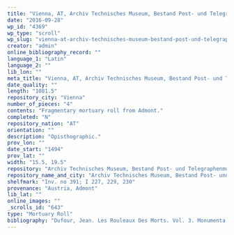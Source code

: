 ```yaml
---
title: "Vienna, AT, Archiv Technisches Museum, Bestand Post- und Telegraphenmuseum, Inv. no 391; I 227, 229, 230"
date: "2016-09-28"
wp_id: "4369"
wp_type: "scroll"
wp_slug: "vienna-at-archiv-technisches-museum-bestand-post-und-telegraphenmuseum-inv-no-391-i-227-229-230"
creator: "admin"
online_bibliography_record: ""
language_1: "Latin"
language_2: ""
lib_lon: ""
meta_title: "Vienna, AT, Archiv Technisches Museum, Bestand Post- und Telegraphenmuseum, Inv. no 391; I 227, 229, 230"
date_quality: ""
length: "1081.5"
repository_city: "Vienna"
number_of_pieces: "4"
contents: "Fragmentary mortuary roll from Admont."
completed: "N"
repository_nation: "AT"
orientation: ""
description: "Opisthographic."
prov_lon: ""
date_start: "1494"
prov_lat: ""
width: "15.5, 19.5"
repository: "Archiv Technisches Museum, Bestand Post- und Telegraphenmuseum"
repository_name_and_city: "Archiv Technisches Museum, Bestand Post- und Telegraphenmuseum, Vienna AT"
shelfmark: "Inv. no 391; I 227, 229, 230"
provenance: "Austria, Admont"
lib_lat: ""
online_images: ""
_scrolls_id: "643"
type: "Mortuary Roll"
bibliography: "Dufour, Jean. Les Rouleaux Des Morts. Vol. 3. Monumenta Palaeographica Medii Aevi. Series Gallica. Turnhout: Brepols, 2009, no. 393."
---
```



